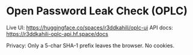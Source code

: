 # Open Password Leak Check (OPLC)

Live UI: https://huggingface.co/spaces/r3ddkahili/oplc-ui
API docs: https://r3ddkahili-oplc-api.hf.space/docs

Privacy: Only a 5-char SHA-1 prefix leaves the browser. No cookies.
